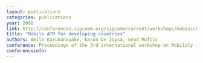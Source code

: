 ```yaml
---
layout: publications
categories: publications 
year: 2008
link: http://conferences.sigcomm.org/sigcomm/current/workshops/mobiarch/papers/p25.pdf
title: "Mobile ATM for developing countries"
authors: Amila Karunanayake, Kasun De Zoysa, Sead Muftic
conference: Proceedings of the 3rd international workshop on Mobility in the evolving internet architecture
conferenceinfo: 
---
```

